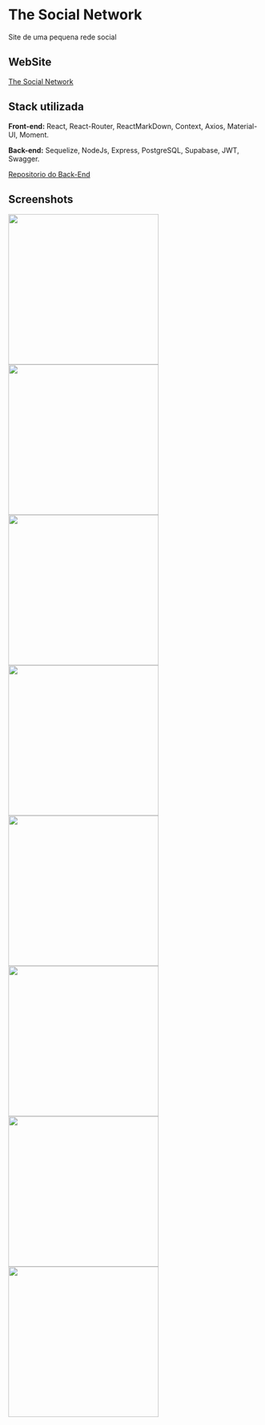 
# The Social Network

Site de uma pequena rede social

## WebSite
[The Social Network](https://social-network-sooty.vercel.app/)

## Stack utilizada

**Front-end:** React, React-Router, ReactMarkDown, Context, Axios, Material-UI, Moment.

**Back-end:** Sequelize, NodeJs, Express, PostgreSQL, Supabase, JWT, Swagger.

[Repositorio do Back-End](https://github.com/paulorenan/socialBack)

## Screenshots

<div>
  <img src="https://uploaddeimagens.com.br/images/003/833/049/original/Screenshot_20220417-224703_Chrome.jpg?1650247073" width="300">
  <img src="https://uploaddeimagens.com.br/images/003/833/053/original/Screenshot_20220417-224714_Chrome.jpg?1650247115" width="300">
  <img src="https://uploaddeimagens.com.br/images/003/833/058/original/Screenshot_20220417-224728_Chrome.jpg?1650247160" width="300">
  <img src="https://uploaddeimagens.com.br/images/003/833/060/original/Screenshot_20220417-224738_Chrome.jpg?1650247195" width="300">
  <img src="https://uploaddeimagens.com.br/images/003/833/062/original/Screenshot_20220417-224743_Chrome.jpg?1650247233" width="300">
  <img src="https://uploaddeimagens.com.br/images/003/833/065/original/Screenshot_20220417-224753_Chrome.jpg?1650247276" width="300">
  <img src="https://uploaddeimagens.com.br/images/003/833/066/original/Screenshot_20220417-224801_Chrome.jpg?1650247304" width="300">
  <img src="https://uploaddeimagens.com.br/images/003/833/067/original/Screenshot_20220417-224907_Chrome.jpg?1650247336" width="300">
</div>
